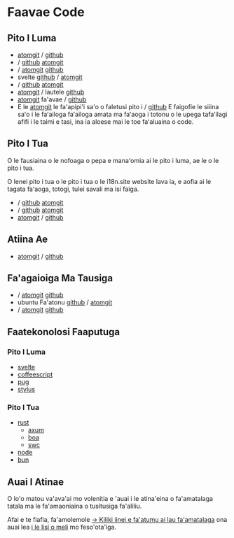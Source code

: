 # Faavae Code

## Pito I Luma

* [atomgit](https://atomgit.com/i18n/proto) / [github](https://github.com/i18n-site/site)
* / [github](https://github.com/i18n-site/md) [atomgit](https://atomgit.com/i18n/md)
* / [atomgit](https://atomgit.com/i18n/18x) [github](https://github.com/i18n-site/18x)
* svelte [github](https://github.com/i18n-site/plugin) / [atomgit](https://atomgit.com/i18n/plugin)
* / [github](https://github.com/i18n-site/proto) [atomgit](https://atomgit.com/i18n/proto)
* [atomgit](https://atomgit.com/i18n/lib) / lautele [github](https://github.com/i18n-site/lib)
* [atomgit](https://atomgit.com/i18n/ie) fa'avae / [github](https://github.com/i18n-site/ie)
* E le [atomgit](https://atomgit.com/i18n/x) le fa'apipi'i sa'o o faletusi pito i / [github](https://github.com/i18n-site/x)
  E faigofie le siiina saʻo i le faʻailoga faʻailoga amata ma faʻaoga i totonu o le upega tafaʻilagi afifi i le taimi e tasi, ina ia aloese mai le toe faʻaluaina o code.

## Pito I Tua

O le fausiaina o le nofoaga o pepa e manaʻomia ai le pito i luma, ae le o le pito i tua.

O lenei pito i tua o le pito i tua o le i18n.site website lava ia, e aofia ai le tagata faʻaoga, totogi, tulei savali ma isi faiga.

* / [github](https://github.com/i18n-api/srv) [atomgit](https://atomgit.com/i18n-api/srv)
* / [github](https://github.com/i18n-api/pub) [atomgit](https://atomgit.com/i18n-api/pub)
* [atomgit](https://atomgit.com/i18n/rust) / [github](https://github.com/i18n-site/rust)

## Atiina Ae

* [atomgit](https://atomgit.com/i18n-api/srv.docker) / [github](https://github.com/i18n-api/srv.docker)

## Fa'agaioiga Ma Tausiga

* / [atomgit](https://atomgit.com/i18n-ops/ops) [github](https://github.com/i18n-ops/ops)
* ubuntu Fa'atonu [github](https://github.com/i18n-ops/ubuntu) / [atomgit](https://atomgit.com/i18n-ops/ubuntu)
* / [atomgit](https://atomgit.com/i18n/cron) [github](https://github.com/i18n-cron/cron)

## Faatekonolosi Faaputuga

### Pito I Luma

* [svelte](//svelte.dev)
* [coffeescript](//coffeescript.org)
* [pug](https://github.com/pugjs/pug)
* [stylus](https://stylus.com)

### Pito I Tua

* [rust](//rust.org)
  * [axum](//github.com/tokio-rs/axum)
  * [boa](//github.com/boa-dev/boa)
  * [swc](//swc.rs)
* [node](//nodejs.org)
* [bun](//bun.dev)

## Auai I Atinae

O lo'o matou va'ava'ai mo volenitia e 'auai i le atina'eina o fa'amatalaga tatala ma le fa'amaoniaina o tusitusiga fa'aliliu.

Afai e te fiafia, fa'amolemole [→ Kiliki iinei e fa'atumu ai lau fa'amatalaga](https://ggl.link/i18n) ona auai lea [i le lisi o meli](https://groups.google.com/u/2/g/i18n-site) mo feso'ota'iga.